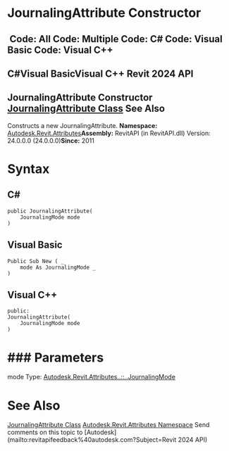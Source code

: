 # JournalingAttribute Constructor

﻿
 Code: All Code: Multiple Code: C# Code: Visual Basic Code: Visual C++   
---  
C#Visual BasicVisual C++
Revit 2024 API  
---  
JournalingAttribute Constructor   
[JournalingAttribute Class](15d27441-bc90-b07d-22a3-d6b3e07a1fef.md "JournalingAttribute Class") See Also  
---  
Constructs a new JournalingAttribute.
**Namespace:** [Autodesk.Revit.Attributes](59587eb2-4714-707c-9ec9-766e70658df7.md "Autodesk.Revit.Attributes Namespace")**Assembly:** RevitAPI (in RevitAPI.dll) Version: 24.0.0.0 (24.0.0.0)**Since:** 2011
# Syntax
C#  
---  
```text
public JournalingAttribute(
	JournalingMode mode
)
```
  
Visual Basic  
---  
```text
Public Sub New ( _
	mode As JournalingMode _
)
```
  
Visual C++  
---  
```text
public:
JournalingAttribute(
	JournalingMode mode
)
```
  
# ### Parameters
mode
    Type: [Autodesk.Revit.Attributes..::..JournalingMode](fb11f6be-d1e2-728a-9c43-26ae89c8cc7c.md "JournalingMode Enumeration")
# See Also
[JournalingAttribute Class](15d27441-bc90-b07d-22a3-d6b3e07a1fef.md "JournalingAttribute Class")
[Autodesk.Revit.Attributes Namespace](59587eb2-4714-707c-9ec9-766e70658df7.md "Autodesk.Revit.Attributes Namespace")
Send comments on this topic to [Autodesk](mailto:revitapifeedback%40autodesk.com?Subject=Revit 2024 API)
